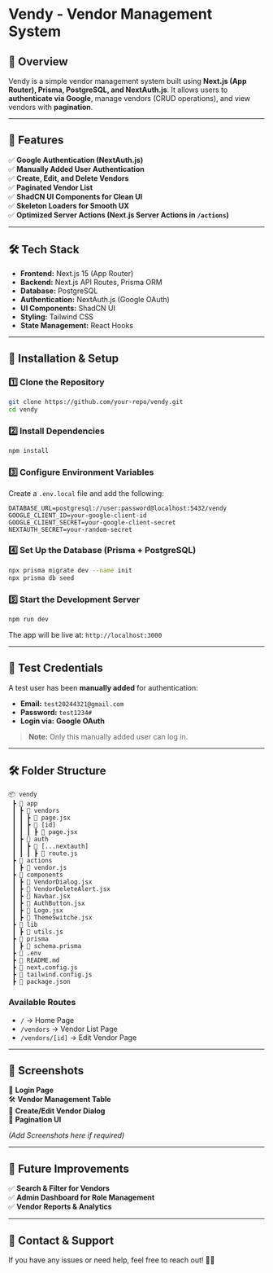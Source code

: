 # **Vendy - Vendor Management System**

## **📌 Overview**

Vendy is a simple vendor management system built using **Next.js (App Router), Prisma, PostgreSQL, and NextAuth.js**. It allows users to **authenticate via Google**, manage vendors (CRUD operations), and view vendors with **pagination**.

---

## **🚀 Features**

✅ **Google Authentication (NextAuth.js)**  
✅ **Manually Added User Authentication**  
✅ **Create, Edit, and Delete Vendors**  
✅ **Paginated Vendor List**  
✅ **ShadCN UI Components for Clean UI**  
✅ **Skeleton Loaders for Smooth UX**  
✅ **Optimized Server Actions (Next.js Server Actions in `/actions`)**

---

## **🛠️ Tech Stack**

- **Frontend:** Next.js 15 (App Router)
- **Backend:** Next.js API Routes, Prisma ORM
- **Database:** PostgreSQL
- **Authentication:** NextAuth.js (Google OAuth)
- **UI Components:** ShadCN UI
- **Styling:** Tailwind CSS
- **State Management:** React Hooks

---

## **📝 Installation & Setup**

### **1️⃣ Clone the Repository**

```bash
git clone https://github.com/your-repo/vendy.git
cd vendy
```

### **2️⃣ Install Dependencies**

```bash
npm install
```

### **3️⃣ Configure Environment Variables**

Create a `.env.local` file and add the following:

```plaintext
DATABASE_URL=postgresql://user:password@localhost:5432/vendy
GOOGLE_CLIENT_ID=your-google-client-id
GOOGLE_CLIENT_SECRET=your-google-client-secret
NEXTAUTH_SECRET=your-random-secret
```

### **4️⃣ Set Up the Database (Prisma + PostgreSQL)**

```bash
npx prisma migrate dev --name init
npx prisma db seed
```

### **5️⃣ Start the Development Server**

```bash
npm run dev
```

The app will be live at: `http://localhost:3000`

---

## **🔑 Test Credentials**

A test user has been **manually added** for authentication:

- **Email:** `test20244321@gmail.com`
- **Password:** `test1234#`
- **Login via:** **Google OAuth**

> **Note:** Only this manually added user can log in.

---

## **🛠️ Folder Structure**

```
📦 vendy
 ┣ 📂 app
 ┃ ┣ 📂 vendors
 ┃ ┃ ┣ 📜 page.jsx
 ┃ ┃ ┣ 📂 [id]
 ┃ ┃ ┃ ┣ 📜 page.jsx
 ┃ ┣ 📂 auth
 ┃ ┃ ┣ 📂 [...nextauth]
 ┃ ┃ ┃ ┣ 📜 route.js
 ┣ 📂 actions
 ┃ ┣ 📜 vendor.js
 ┣ 📂 components
 ┃ ┣ 📜 VendorDialog.jsx
 ┃ ┣ 📜 VendorDeleteAlert.jsx
 ┃ ┣ 📜 Navbar.jsx
 ┃ ┣ 📜 AuthButton.jsx
 ┃ ┣ 📜 Logo.jsx
 ┃ ┣ 📜 ThemeSwitche.jsx
 ┣ 📂 lib
 ┃ ┣ 📜 utils.js
 ┣ 📂 prisma
 ┃ ┣ 📜 schema.prisma
 ┣ 📜 .env
 ┣ 📜 README.md
 ┣ 📜 next.config.js
 ┣ 📜 tailwind.config.js
 ┣ 📜 package.json
```

### **Available Routes**

- `/` → Home Page
- `/vendors` → Vendor List Page
- `/vendors/[id]` → Edit Vendor Page

---

## **📸 Screenshots**

🚀 **Login Page**  
🛠 **Vendor Management Table**  
📄 **Create/Edit Vendor Dialog**  
🔄 **Pagination UI**

_(Add Screenshots here if required)_

---

## **📌 Future Improvements**

✅ **Search & Filter for Vendors**  
✅ **Admin Dashboard for Role Management**  
✅ **Vendor Reports & Analytics**

---

## **📧 Contact & Support**

If you have any issues or need help, feel free to reach out! 🚀🔥
